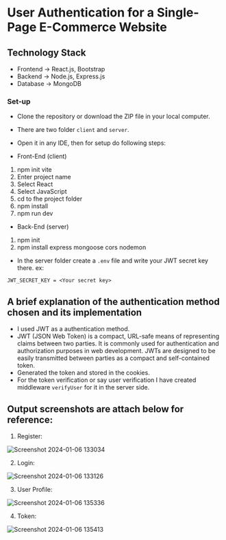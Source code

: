 # User Authentication for a Single-Page E-Commerce Website

## Technology Stack
- Frontend -> React.js, Bootstrap
- Backend  -> Node.js, Express.js
- Database -> MongoDB

### Set-up

 - Clone the repository or download the ZIP file in your  local computer.
 - There are two folder `client` and `server`.
 - Open it in any IDE, then for setup do following steps: 

 - Front-End (client)
 1. npm init vite
 2. Enter project name
 3. Select React
 4. Select JavaScript
 5. cd to fhe project folder
 6. npm install
 7. npm run dev

 - Back-End (server) 
 1. npm init
 2. npm install express mongoose cors nodemon

 - In the server folder create a `.env` file and write your JWT secret key there.
  ex:
 ```
 JWT_SECRET_KEY = <Your secret key>
 ```
 ## A brief explanation of the authentication method chosen and its implementation
 - I used JWT as a authentication method.
 - JWT (JSON Web Token) is a compact, URL-safe means of representing claims between two parties. It is commonly used for authentication and authorization purposes in web development. JWTs are designed to be easily transmitted between parties as a compact and self-contained token.
 - Generated the token and stored in the cookies.
 - For the token verification or say user verification I have created middleware `verifyUser` for it in the server side.
 
 ## Output screenshots are attach below for reference: 
 1. Register:
    
 ![Screenshot 2024-01-06 133034](https://github.com/tanmayy-01/User_Auth_Using_React_Node_JWT/assets/80145478/59d64076-6895-4970-a840-2956dd7e99fe)

 2. Login:
    
![Screenshot 2024-01-06 133126](https://github.com/tanmayy-01/User_Auth_Using_React_Node_JWT/assets/80145478/30637c31-a5f9-4a6d-8773-459a3418c1d1)

 3. User Profile:
    
![Screenshot 2024-01-06 135336](https://github.com/tanmayy-01/User_Auth_Using_React_Node_JWT/assets/80145478/ab4c142c-f0a5-4a63-810a-8fc1085c6896)

 4. Token:
    
![Screenshot 2024-01-06 135413](https://github.com/tanmayy-01/User_Auth_Using_React_Node_JWT/assets/80145478/d5130192-d2c7-4f73-bc21-19f7bf67991a)

    
